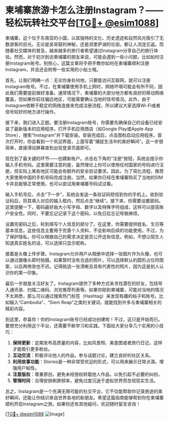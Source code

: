 # 柬埔寨旅游卡怎么注册Instagram？——轻松玩转社交平台[[TG💪+ @esim1088](https://t.me/s/esim1088)]

柬埔寨，这个位于东南亚的小国，以其独特的文化、历史遗迹和自然风光吸引了无数游客的目光。无论是吴哥窟的神秘，还是洞里萨湖的壮丽，都让人流连忘返。而随着社交媒体的普及，越来越多的旅行者希望通过Instagram分享自己的旅行体验。然而，对于初次到访柬埔寨的朋友来说，可能会遇到一些小问题，比如如何注册Instagram账号。别担心，这篇文章将手把手教你如何在柬埔寨顺利注册Instagram，并且还会附带一些实用的小贴士哦。

首先，让我们明确一点：无论你身处何地，只要能访问互联网，就可以注册Instagram账号。不过，在柬埔寨使用手机上网时，网络环境可能会有所不同，因此我们需要提前做好准备。通常情况下，柬埔寨的大部分地方都有良好的移动网络覆盖，但如果你前往偏远地区，可能需要确认当地的信号情况。此外，由于Instagram依赖于稳定的网络连接来完成注册流程，所以建议大家选择Wi-Fi或者信号较好的地方进行操作。

接下来，我们进入正题。要注册Instagram账号，你需要先确保自己的设备已经安装了最新版本的应用程序。打开手机应用商店（如Google Play或Apple App Store），搜索“Instagram”并下载安装。安装完成后，点击图标启动应用程序。首次打开时，你会看到一个欢迎界面，上面写着“捕捉生活中的美好瞬间”。这一步很简单，直接滑动屏幕直到出现登录页面即可。

现在到了最关键的环节——创建新账户。点击右下角的“注册”按钮，系统会提示你输入手机号码。这里需要注意的是，虽然理论上你可以使用任何国家的号码进行注册，但实际上某些地区可能会有额外的安全验证要求。因此，为了简化流程，推荐大家使用中国的手机号码完成注册。当然，如果你已经在柬埔寨购买了当地的SIM卡并且能够正常使用，也可以尝试用柬埔寨号码试试看。

输入手机号后，点击“下一步”，系统会发送一条验证码短信到你的手机上。收到验证码后，将其填入对应的输入框内，然后点击“继续”。接下来，你需要设置密码。这里提醒一下，密码最好由大小写字母、数字以及特殊字符组成，这样可以提高账户安全性。同时，不要忘记记录下这个密码，以免日后忘记导致麻烦。

设置完密码之后，轮到填写个人信息的部分了。在这里，你需要提供姓名、生日等基本信息。这些信息主要用于完善个人资料，不会影响后续的功能使用。不过，为了保护隐私，你可以根据自己的需求决定是否公开这些信息。例如，不想让陌生人知道真实姓名的话，可以选择只显示昵称。

接着是头像上传步骤。Instagram允许用户从相册中选择一张图片作为头像，也可以通过摄像头即时拍摄。如果暂时没有合适的照片，可以选择默认的圆形占位符图案，以后再修改也不迟。记得挑选一张清晰且具有代表性的照片，因为这是别人认识你的第一印象。

最后一步就是关注好友了。Instagram提供了多种方式来寻找潜在的好友，包括导入通讯录、扫描二维码、浏览推荐列表等。如果你刚到柬埔寨，可能对当地的情况不太熟悉，那么可以通过搜索热门标签（Hashtag）来发现有趣的帖子和账号。比如输入“Cambodia”、“Siem Reap”之类的关键词，就能找到许多与柬埔寨相关的精彩内容。

到这里，恭喜你！你的Instagram账号已经成功创建啦！不过，这只是开始而已。要想充分利用这个平台，还需要不断学习和实践。下面给大家分享几个实用的小技巧：

1. **保持更新**：定期发布高质量的内容，比如风景照、美食图或者旅行日记，这样才能吸引更多粉丝。
2. **互动交流**：积极评论他人的作品，参与话题讨论，建立良好的社区关系。
3. **利用故事功能**：Stories是一种非常受欢迎的形式，可以用来展示日常点滴，增强用户粘性。
4. **注意版权**：尊重原创，避免未经授权转载他人作品，以免引起不必要的纠纷。
5. **管理时间**：合理安排刷屏频率，避免过度沉迷于虚拟世界而忽视现实生活。

总之，Instagram是一个充满无限可能的社交平台，它不仅能帮助你记录旅途的美好瞬间，还能让你结识来自世界各地的新朋友。希望这篇指南能够帮到你在柬埔寨顺利开启Instagram之旅。如果你还有其他疑问，欢迎随时留言咨询！

[[TG💪+ @esim1088](https://t.me/s/esim1088) ![Image](https://i.postimg.cc/4NQfJmqS/Snipaste-2025-05-13-00-14-12.png)]
